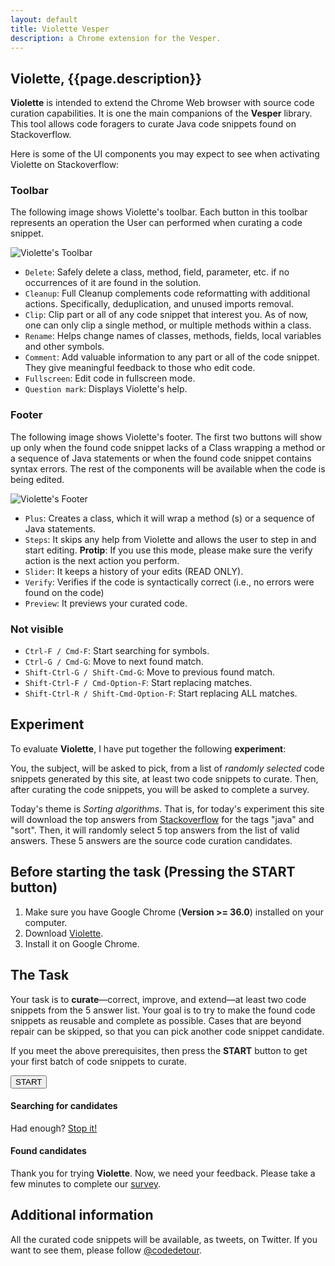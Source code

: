 ```yaml
---
layout: default
title: Violette Vesper
description: a Chrome extension for the Vesper.
---
```


## Violette, {{page.description}}


**Violette** is intended to extend the Chrome Web browser with source code curation capabilities. It is one the main companions of the **Vesper** library. This tool allows code foragers to curate Java code snippets found on Stackoverflow.

Here is some of the UI components you may expect to see when activating Violette on Stackoverflow:

### Toolbar

The following image shows Violette's toolbar. Each button in this toolbar represents an operation the User can performed when curating a code snippet.

![Violette's Toolbar]({{site.url}}/static/toolbar.png)

* `Delete`: Safely delete a class, method, field, parameter, etc. if no occurrences of it are found in the solution.
* `Cleanup`: Full Cleanup complements code reformatting with additional actions. Specifically, deduplication, and unused imports removal.
* `Clip`: Clip part or all of any code snippet that interest you. As of now, one can only clip a single method, or multiple methods within a class.
* `Rename`: Helps change names of classes, methods, fields, local variables and other symbols.
* `Comment`: Add valuable information to any part or all of the code snippet. They give meaningful feedback to those who edit code.
* `Fullscreen`: Edit code in fullscreen mode.
* `Question mark`: Displays Violette's help.


### Footer

The following image shows Violette's footer. The first two buttons will show up
only when the found code snippet lacks of a Class wrapping a method or a sequence of Java statements or when the found code snippet contains syntax errors. The rest of the components will be available when the code is being edited.

![Violette's Footer]({{site.url}}/static/stepin.png)

* `Plus`: Creates a class, which it will wrap a method (s) or a sequence of Java statements.
* `Steps`: It skips any help from Violette and allows the user to step in and start editing. **Protip**: If you use this mode, please make sure the verify action is the next action you perform.
* `Slider`: It keeps a history of your edits (READ ONLY).  
* `Verify`: Verifies if the code is syntactically correct (i.e., no errors were found on the code)
* `Preview`: It previews your curated code.

### Not visible

* `Ctrl-F / Cmd-F`: Start searching for symbols.
* `Ctrl-G / Cmd-G`: Move to next found match.
* `Shift-Ctrl-G / Shift-Cmd-G`: Move to previous found match.
* `Shift-Ctrl-F / Cmd-Option-F`: Start replacing matches.
* `Shift-Ctrl-R / Shift-Cmd-Option-F`: Start replacing ALL matches.


## Experiment

To evaluate **Violette**, I have put together the following **experiment**:

You, the subject, will be asked to pick, from a list of *randomly selected* code snippets generated by this site, at least two code snippets to curate. Then, after curating the code snippets, you will be asked to complete a survey.

Today's theme is *Sorting algorithms*. That is, for today's experiment this site will download the top answers  from [Stackoverflow](http://www.stackoverflow.com) for the tags "java" and "sort". Then, it will randomly select 5 top answers from the list of valid answers. These 5 answers are the source code curation candidates.


## Before starting the task (Pressing the START button)

1. Make sure you have Google Chrome (**Version >= 36.0**) installed on your computer.
2. Download [Violette](https://www.dropbox.com/s/dpse9g1nojt4e73/vesper-web.crx).  
3. Install it on Google Chrome.


## The Task

Your task is to **curate**—correct, improve, and extend—at least two code snippets from the 5 answer list. Your goal is to try to make the found code snippets as reusable and complete as possible. Cases
that are beyond repair can be skipped, so that you can pick another code snippet candidate.

If you meet the above prerequisites, then press the **START** button to get your first batch of code snippets to curate.

<div class="sorter">
    <button id="sort">START</button>
</div>

<div id="columns">
    <div id="left-col">
        <h4><strong>Searching for candidates</strong></h4>
        <div id="logger"></div>
        <div id="stopper" class="hide">
           Had enough? <a href="#" id="stop">Stop it!</a>
        </div>
    </div>
</div>
<div id="right-col">
    <h4><strong>Found candidates</strong></h4>
    <div id="displayer"></div>
</div>
<div id="clear"></div>


Thank you for trying **Violette**. Now, we need your feedback. Please take a few minutes
to complete our [survey](http://goo.gl/vzqmzG).


## Additional information

All the curated code snippets will be available, as tweets, on Twitter. If you want to see them, please follow [@codedetour](https://twitter.com/codedetour).
